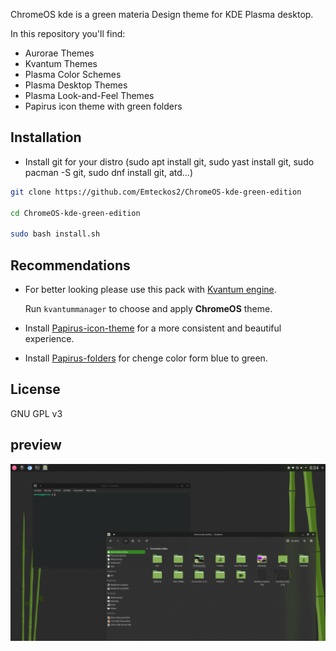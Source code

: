 
ChromeOS kde is a green materia Design theme for KDE Plasma desktop.

In this repository you'll find:

- Aurorae Themes
- Kvantum Themes
- Plasma Color Schemes
- Plasma Desktop Themes
- Plasma Look-and-Feel Themes
- Papirus icon theme with green folders

## Installation
 
- Install git for your distro
  (sudo apt install git, sudo yast install git, sudo pacman -S git, sudo dnf install git, atd...)
 
```sh
git clone https://github.com/Emteckos2/ChromeOS-kde-green-edition

cd ChromeOS-kde-green-edition

sudo bash install.sh

```

## Recommendations

- For better looking please use this pack with [Kvantum engine](https://github.com/tsujan/Kvantum/tree/master/Kvantum).

  Run `kvantummanager` to choose and apply **ChromeOS** theme.

- Install [Papirus-icon-theme](https://github.com/PapirusDevelopmentTeam/papirus-icon-theme) for a more consistent and beautiful experience.

- Install [Papirus-folders](https://github.com/PapirusDevelopmentTeam/papirus-folders) for chenge color form blue to green.


## License

GNU GPL v3

## preview

![1](https://github.com/Emteckos2/ChromeOS-kde-green-edition/blob/master/plasma/look-and-feel/com.github.vinceliuice.ChromeOS-dark/contents/previews/fullscreenpreview.jpg)
